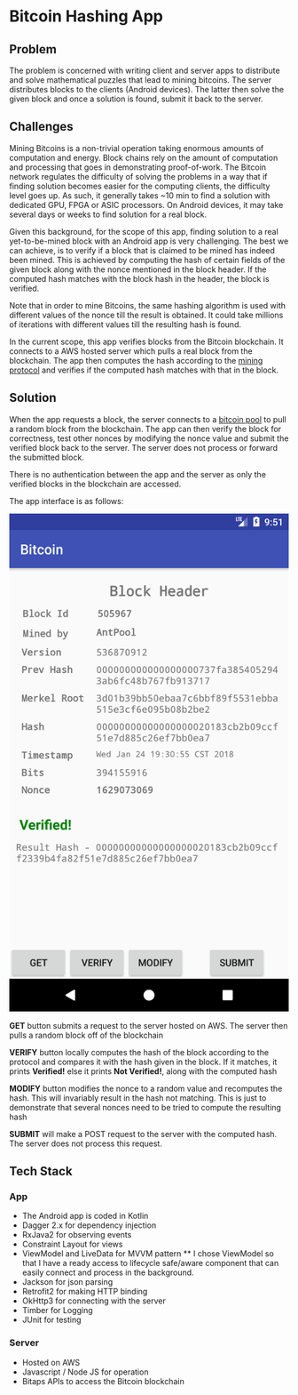 Bitcoin Hashing App
===============
## Problem
The problem is concerned with writing client and server apps to distribute and solve mathematical puzzles that lead to mining bitcoins. The server distributes blocks to the clients (Android devices). The latter then solve the given block and once a solution is found, submit it back to the server.

## Challenges

Mining Bitcoins is a non-trivial operation taking enormous amounts of computation and energy. Block chains rely on the amount of computation and processing that goes in demonstrating proof-of-work. The Bitcoin network regulates the difficulty of solving the problems in a way that if finding solution becomes easier for the computing clients, the difficulty level goes up. As such, it generally takes ~10 min to find a solution with dedicated GPU, FPGA or ASIC processors. On Android devices, it may take several days or weeks to find solution for a real block.

Given this background, for the scope of this app, finding solution to a real yet-to-be-mined block with an Android app is very challenging. The best we can achieve, is to verify if a block that is claimed to be mined has indeed been mined. This is achieved by computing the hash of certain fields of the given block along with the nonce mentioned in the block header. If the computed hash matches with the block hash in the header, the block is verified.

Note that in order to mine Bitcoins, the same hashing algorithm is used with different values of the nonce till the result is obtained. It could take millions of iterations with different values till the resulting hash is found.

In the current scope, this app verifies blocks from the Bitcoin blockchain. It connects to a AWS hosted server which pulls a real block from the blockchain. The app then computes the hash according to the [mining protocol](https://en.bitcoin.it/wiki/Block_hashing_algorithm) and verifies if the computed hash matches with that in the block.


## Solution
When the app requests a block, the server connects to a [bitcoin pool](http://bitaps.com) to pull a random block from the blockchain. The app can then verify the block for correctness, test other nonces by modifying the nonce value and submit the verified block back to the server. The server does not process or forward the submitted block.

There is no authentication between the app and the server as only the verified blocks in the blockchain are accessed.

The app interface is as follows:

![alt text](screenshots/bitcoin-app.png)

**GET** button submits a request to the server hosted on AWS. The server then pulls a random block off of the blockchain

**VERIFY** button locally computes the hash of the block according to the protocol and compares it with the hash given in the block. If it matches, it prints **Verified!** else it prints **Not Verified!**, along with the computed hash

**MODIFY** button modifies the nonce to a random value and recomputes the hash. This will invariably result in the hash not matching. This is just to demonstrate that several nonces need to be tried to compute the resulting hash

**SUBMIT** will make a POST request to the server with the computed hash. The server does not process this request.

## Tech Stack
### App
* The Android app is coded in Kotlin
* Dagger 2.x for dependency injection
* RxJava2 for observing events
* Constraint Layout for views
* ViewModel and LiveData for MVVM pattern
** I chose ViewModel so that I have a ready access to lifecycle safe/aware component that can easily connect and process in the background.
* Jackson for json parsing
* Retrofit2 for making HTTP binding
* OkHttp3 for connecting with the server
* Timber for Logging
* JUnit for testing

### Server
* Hosted on AWS
* Javascript / Node JS for operation
* Bitaps APIs to access the Bitcoin blockchain

